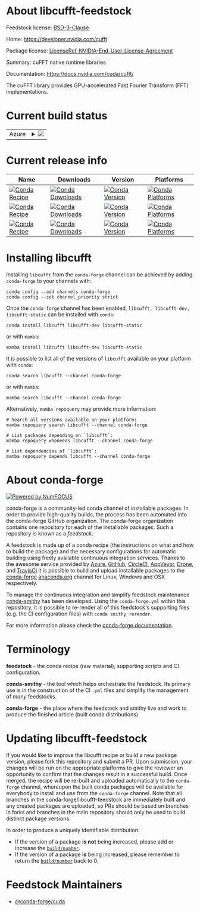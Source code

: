 About libcufft-feedstock
========================

Feedstock license: [BSD-3-Clause](https://github.com/conda-forge/libcufft-feedstock/blob/main/LICENSE.txt)

Home: https://developer.nvidia.com/cufft

Package license: [LicenseRef-NVIDIA-End-User-License-Agreement](https://docs.nvidia.com/cuda/eula/index.html)

Summary: cuFFT native runtime libraries

Documentation: https://docs.nvidia.com/cuda/cufft/

The cuFFT library provides GPU-accelerated Fast Fourier Transform (FFT) implementations.


Current build status
====================


<table>
    
  <tr>
    <td>Azure</td>
    <td>
      <details>
        <summary>
          <a href="https://dev.azure.com/conda-forge/feedstock-builds/_build/latest?definitionId=19107&branchName=main">
            <img src="https://dev.azure.com/conda-forge/feedstock-builds/_apis/build/status/libcufft-feedstock?branchName=main">
          </a>
        </summary>
        <table>
          <thead><tr><th>Variant</th><th>Status</th></tr></thead>
          <tbody><tr>
              <td>linux_64</td>
              <td>
                <a href="https://dev.azure.com/conda-forge/feedstock-builds/_build/latest?definitionId=19107&branchName=main">
                  <img src="https://dev.azure.com/conda-forge/feedstock-builds/_apis/build/status/libcufft-feedstock?branchName=main&jobName=linux&configuration=linux%20linux_64_" alt="variant">
                </a>
              </td>
            </tr><tr>
              <td>linux_aarch64</td>
              <td>
                <a href="https://dev.azure.com/conda-forge/feedstock-builds/_build/latest?definitionId=19107&branchName=main">
                  <img src="https://dev.azure.com/conda-forge/feedstock-builds/_apis/build/status/libcufft-feedstock?branchName=main&jobName=linux&configuration=linux%20linux_aarch64_" alt="variant">
                </a>
              </td>
            </tr><tr>
              <td>linux_ppc64le</td>
              <td>
                <a href="https://dev.azure.com/conda-forge/feedstock-builds/_build/latest?definitionId=19107&branchName=main">
                  <img src="https://dev.azure.com/conda-forge/feedstock-builds/_apis/build/status/libcufft-feedstock?branchName=main&jobName=linux&configuration=linux%20linux_ppc64le_" alt="variant">
                </a>
              </td>
            </tr><tr>
              <td>win_64</td>
              <td>
                <a href="https://dev.azure.com/conda-forge/feedstock-builds/_build/latest?definitionId=19107&branchName=main">
                  <img src="https://dev.azure.com/conda-forge/feedstock-builds/_apis/build/status/libcufft-feedstock?branchName=main&jobName=win&configuration=win%20win_64_" alt="variant">
                </a>
              </td>
            </tr>
          </tbody>
        </table>
      </details>
    </td>
  </tr>
</table>

Current release info
====================

| Name | Downloads | Version | Platforms |
| --- | --- | --- | --- |
| [![Conda Recipe](https://img.shields.io/badge/recipe-libcufft-green.svg)](https://anaconda.org/conda-forge/libcufft) | [![Conda Downloads](https://img.shields.io/conda/dn/conda-forge/libcufft.svg)](https://anaconda.org/conda-forge/libcufft) | [![Conda Version](https://img.shields.io/conda/vn/conda-forge/libcufft.svg)](https://anaconda.org/conda-forge/libcufft) | [![Conda Platforms](https://img.shields.io/conda/pn/conda-forge/libcufft.svg)](https://anaconda.org/conda-forge/libcufft) |
| [![Conda Recipe](https://img.shields.io/badge/recipe-libcufft--dev-green.svg)](https://anaconda.org/conda-forge/libcufft-dev) | [![Conda Downloads](https://img.shields.io/conda/dn/conda-forge/libcufft-dev.svg)](https://anaconda.org/conda-forge/libcufft-dev) | [![Conda Version](https://img.shields.io/conda/vn/conda-forge/libcufft-dev.svg)](https://anaconda.org/conda-forge/libcufft-dev) | [![Conda Platforms](https://img.shields.io/conda/pn/conda-forge/libcufft-dev.svg)](https://anaconda.org/conda-forge/libcufft-dev) |
| [![Conda Recipe](https://img.shields.io/badge/recipe-libcufft--static-green.svg)](https://anaconda.org/conda-forge/libcufft-static) | [![Conda Downloads](https://img.shields.io/conda/dn/conda-forge/libcufft-static.svg)](https://anaconda.org/conda-forge/libcufft-static) | [![Conda Version](https://img.shields.io/conda/vn/conda-forge/libcufft-static.svg)](https://anaconda.org/conda-forge/libcufft-static) | [![Conda Platforms](https://img.shields.io/conda/pn/conda-forge/libcufft-static.svg)](https://anaconda.org/conda-forge/libcufft-static) |

Installing libcufft
===================

Installing `libcufft` from the `conda-forge` channel can be achieved by adding `conda-forge` to your channels with:

```
conda config --add channels conda-forge
conda config --set channel_priority strict
```

Once the `conda-forge` channel has been enabled, `libcufft, libcufft-dev, libcufft-static` can be installed with `conda`:

```
conda install libcufft libcufft-dev libcufft-static
```

or with `mamba`:

```
mamba install libcufft libcufft-dev libcufft-static
```

It is possible to list all of the versions of `libcufft` available on your platform with `conda`:

```
conda search libcufft --channel conda-forge
```

or with `mamba`:

```
mamba search libcufft --channel conda-forge
```

Alternatively, `mamba repoquery` may provide more information:

```
# Search all versions available on your platform:
mamba repoquery search libcufft --channel conda-forge

# List packages depending on `libcufft`:
mamba repoquery whoneeds libcufft --channel conda-forge

# List dependencies of `libcufft`:
mamba repoquery depends libcufft --channel conda-forge
```


About conda-forge
=================

[![Powered by
NumFOCUS](https://img.shields.io/badge/powered%20by-NumFOCUS-orange.svg?style=flat&colorA=E1523D&colorB=007D8A)](https://numfocus.org)

conda-forge is a community-led conda channel of installable packages.
In order to provide high-quality builds, the process has been automated into the
conda-forge GitHub organization. The conda-forge organization contains one repository
for each of the installable packages. Such a repository is known as a *feedstock*.

A feedstock is made up of a conda recipe (the instructions on what and how to build
the package) and the necessary configurations for automatic building using freely
available continuous integration services. Thanks to the awesome service provided by
[Azure](https://azure.microsoft.com/en-us/services/devops/), [GitHub](https://github.com/),
[CircleCI](https://circleci.com/), [AppVeyor](https://www.appveyor.com/),
[Drone](https://cloud.drone.io/welcome), and [TravisCI](https://travis-ci.com/)
it is possible to build and upload installable packages to the
[conda-forge](https://anaconda.org/conda-forge) [anaconda.org](https://anaconda.org/)
channel for Linux, Windows and OSX respectively.

To manage the continuous integration and simplify feedstock maintenance
[conda-smithy](https://github.com/conda-forge/conda-smithy) has been developed.
Using the ``conda-forge.yml`` within this repository, it is possible to re-render all of
this feedstock's supporting files (e.g. the CI configuration files) with ``conda smithy rerender``.

For more information please check the [conda-forge documentation](https://conda-forge.org/docs/).

Terminology
===========

**feedstock** - the conda recipe (raw material), supporting scripts and CI configuration.

**conda-smithy** - the tool which helps orchestrate the feedstock.
                   Its primary use is in the construction of the CI ``.yml`` files
                   and simplify the management of *many* feedstocks.

**conda-forge** - the place where the feedstock and smithy live and work to
                  produce the finished article (built conda distributions)


Updating libcufft-feedstock
===========================

If you would like to improve the libcufft recipe or build a new
package version, please fork this repository and submit a PR. Upon submission,
your changes will be run on the appropriate platforms to give the reviewer an
opportunity to confirm that the changes result in a successful build. Once
merged, the recipe will be re-built and uploaded automatically to the
`conda-forge` channel, whereupon the built conda packages will be available for
everybody to install and use from the `conda-forge` channel.
Note that all branches in the conda-forge/libcufft-feedstock are
immediately built and any created packages are uploaded, so PRs should be based
on branches in forks and branches in the main repository should only be used to
build distinct package versions.

In order to produce a uniquely identifiable distribution:
 * If the version of a package **is not** being increased, please add or increase
   the [``build/number``](https://docs.conda.io/projects/conda-build/en/latest/resources/define-metadata.html#build-number-and-string).
 * If the version of a package **is** being increased, please remember to return
   the [``build/number``](https://docs.conda.io/projects/conda-build/en/latest/resources/define-metadata.html#build-number-and-string)
   back to 0.

Feedstock Maintainers
=====================

* [@conda-forge/cuda](https://github.com/conda-forge/cuda/)


